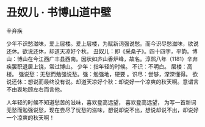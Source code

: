 # 丑奴儿 · 书博山道中壁

<span class="r">辛弃疾

<link href="../../css/style.css" rel="stylesheet" type="text/css" />

<div class="p">

少年不识愁滋味，爱上层楼。爱上层楼，为赋新词强说愁。而今识尽愁滋味，欲说还休。欲说还休，却道天凉好个秋。
<span class="comment">
丑奴儿：即《采桑子》。四十四字，平韵。博山：博山在今江西广丰县西南。因状如庐山香炉峰，故名。淳熙八年（1181）辛弃疾罢职退居上饶，常过博山。 少年：指年轻的时候。 不识：不明白。 层楼：高楼。 强说愁：无愁而勉强说愁。强：勉强地，硬要 。识尽：尝够，深深懂得。 欲说还休：想说而最终没有说。却道天凉好个秋：却说好一个凉爽的秋天啊。意谓言不由衷地顾左右而言他。

<div class="translation">

人年轻的时候不知道愁苦的滋味，喜欢登高远望， 喜欢登高远望， 为写一首新词无愁而勉强说愁，现在尝尽了忧愁的滋味，想说却说不出，想说却说不出，却说好一个凉爽的秋天啊！

</div>
